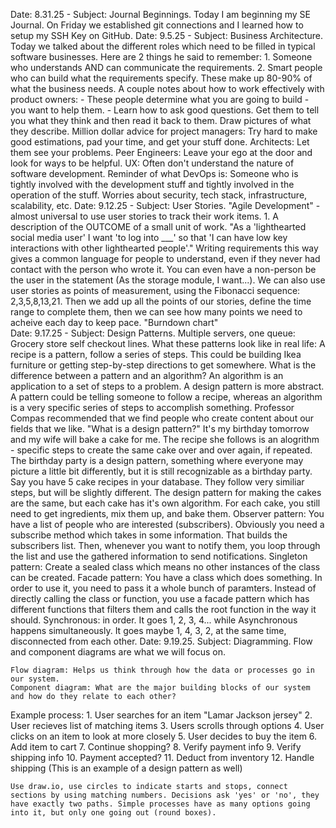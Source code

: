 Date: 8.31.25 - Subject: Journal Beginnings. Today I am beginning my SE Journal. On Friday we established git connections and I learned how to setup my SSH Key on GitHub.
Date: 9.5.25 - Subject: Business Architecture. Today we talked about the different roles which need to be filled in typical software businesses. Here are 2 things he said to remember:
	1. Someone who understands AND can communicate the requirements.
	2. Smart people who can build what the requirements specify.
These make up 80-90% of what the business needs. A couple notes about how to work effectively with product owners:
	- These people determine what you are going to build - you want to help them.
	- Learn how to ask good questions. Get them to tell you what they think and then read it back to them. Draw pictures of what they describe.
Million dollar advice for project managers: Try hard to make good estimations, pad your time, and get your stuff done. 
Architects: Let them see your problems.
Peer Engineers: Leave your ego at the door and look for ways to be helpful.
UX: Often don't understand the nature of software development. 
Reminder of what DevOps is: 
	Someone who is tightly involved with the development stuff and tightly 
	involved in the operation of the stuff. Worries about security, tech 
	stack, infrastructure, scalability, etc.
Date: 9.12.25 - Subject: User Stories. 
	"Agile Development" - almost universal to use user stories to track their work items.
	1. A description of the OUTCOME of a small unit of work.
	"As a 'lighthearted social media user' I want 'to log into ___' so that 'I can have low key interactions with other lighthearted people'."
	Writing requirements this way gives a common language for people to understand, even if they never had contact with the person who wrote it. You can even have a non-person be the user in the statement (As the storage module, I want...). 
	We can also use user stories as points of measurement, using the Fibonacci sequence: 2,3,5,8,13,21. Then we add up all the points of our stories, define the time range to complete them, then we can see how many points we need to acheive each day to keep pace. "Burndown chart" 	
Date: 9.17.25 - Subject: Design Patterns. Multiple servers, one queue: Grocery store self checkout lines. What these patterns look like in real life:
	A recipe is a pattern, follow a series of steps. This could be building Ikea furniture or getting step-by-step directions to get somewhere. 
	What is the difference between a pattern and an algorithm? An algorithm is an application to a set of steps to a problem. A design pattern is more abstract. A pattern could be telling someone to follow a recipe, whereas an algorithm is a very specific series of steps to accomplish something.
	Professor Compas recommended that we find people who create content about our fields that we like. 
	"What is a design pattern?" It's my birthday tomorrow and my wife will bake a cake for me. The recipe she follows is an alogrithm - specific steps to create the same cake over and over again, if repeated. The birthday party is a design pattern, something where everyone may picture a little bit differently, but it is still recognizable as a birthday party. Say you have 5 cake recipes in your database. They follow very similiar steps, but will be slightly different. The design pattern for making the cakes are the same, but each cake has it's own algorithm. For each cake, you still need to get ingredients, mix them up, and bake them. 
	Observer pattern: You have a list of people who are interested (subscribers). Obviously you need a subscribe method which takes in some information. That builds the subscribers list. Then, whenever you want to notify them, you loop through the list and use the gathered information to send notifications. 
	Singleton pattern: Create a sealed class which means no other instances of the class can be created. 
	Facade pattern: You have a class which does something. In order to use it, you need to pass it a whole bunch of paramters. Instead of directly calling the class or function, you use a facade pattern which has different functions that filters them and calls the root function in the way it should. 
	Synchronous: in order. It goes 1, 2, 3, 4... while Asynchronous happens simultaneously. It goes maybe 1, 4, 3, 2, at the same time, disconnected from each other. 
Date: 9.19.25. Subject: Diagramming. 
	Flow and component diagrams are what we will focus on. 
	
	Flow diagram: Helps us think through how the data or processes go in our system.
	Component diagram: What are the major building blocks of our system and how do they relate to each other?

Example process:
	1. User searches for an item "Lamar Jackson jersey"
	2. User recieves list of matching items
	3. Users scrolls through options
	4. User clicks on an item to look at more closely
	5. User decides to buy the item
	6. Add item to cart
	7. Continue shopping?
	8. Verify payment info
	9. Verify shipping info
	10. Payment accepted?
	11. Deduct from inventory
	12. Handle shipping
(This is an example of a design pattern as well)

	Use draw.io, use circles to indicate starts and stops, connect sections by using matching numbers. Decisions ask 'yes' or 'no', they have exactly two paths. Simple processes have as many options going into it, but only one going out (round boxes). 
